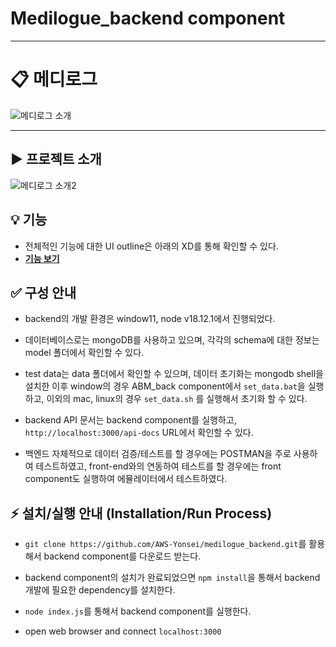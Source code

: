 # Medilogue_backend component
---
# 📋 메디로그
![메디로그 소개](https://user-images.githubusercontent.com/18081105/137470716-273ad6a5-bb46-4c86-84a0-f6114e129834.png)

---
## ▶ 프로젝트 소개
![메디로그 소개2](https://user-images.githubusercontent.com/18081105/137470874-4235e53d-1d2a-470d-8112-53f0a1c83f0a.png)

## 💡 기능
 - 전체적인 기능에 대한 UI outline은 아래의 XD를 통해 확인할 수 있다.
 - **[기능 보기](https://xd.adobe.com/view/8cd76f98-f4e2-4b65-98dc-7de299e81dc4-d984/grid)**

 
## ✅ 구성 안내
 - backend의 개발 환경은 window11, node v18.12.1에서 진행되었다.
 
 - 데이터베이스로는 mongoDB를 사용하고 있으며, 각각의 schema에 대한 정보는 model 폴더에서 확인할 수 있다.
 
 - test data는 data 폴더에서 확인할 수 있으며, 데이터 초기화는 mongodb shell을 설치한 이후 window의 경우 ABM_back component에서 ```set_data.bat```을 실행하고, 이외의 mac, linux의 경우 ```set_data.sh``` 를 실행해서 초기화 할 수 있다.
 
 - backend API 문서는 backend component를 실행하고, ```http://localhost:3000/api-docs``` URL에서 확인할 수 있다.
 
 - 백엔드 자체적으로 데이터 검증/테스트를 할 경우에는 POSTMAN을 주로 사용하여 테스트하였고, front-end와의 연동하여 테스트를 할 경우에는 front component도 실행하여 에뮬레이터에서 테스트하였다.

## ⚡️ 설치/실행 안내 (Installation/Run Process)
- ```git clone https://github.com/AWS-Yonsei/medilogue_backend.git```를 활용해서 backend component를 다운로드 받는다.

- backend component의 설치가 완료되었으면 ```npm install```을 통해서 backend 개발에 필요한 dependency를 설치한다.

- ```node index.js```를 통해서 backend component를 실행한다.

- open web browser and connect ```localhost:3000```
